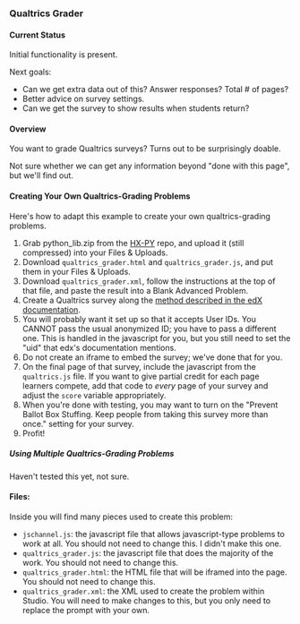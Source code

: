 ### Qualtrics Grader ###

#### Current Status ####

Initial functionality is present.

Next goals:
* Can we get extra data out of this? Answer responses? Total # of pages?
* Better advice on survey settings.
* Can we get the survey to show results when students return?

#### Overview ####
You want to grade Qualtrics surveys? Turns out to be surprisingly doable.

Not sure whether we can get any information beyond "done with this page", but we'll find out.

#### Creating Your Own Qualtrics-Grading Problems ####

Here's how to adapt this example to create your own qualtrics-grading problems.

1. Grab python_lib.zip from the [HX-PY](https://github.com/Colin-Fredericks/hx-py) repo, and upload it (still compressed) into your Files & Uploads.
2. Download `qualtrics_grader.html` and `qualtrics_grader.js`, and put them in your Files & Uploads.
3. Download `qualtrics_grader.xml`, follow the instructions at the top of that file, and paste the result into a Blank Advanced Problem.
4. Create a Qualtrics survey along the [method described in the edX documentation](https://edx.readthedocs.io/projects/edx-partner-course-staff/en/latest/exercises_tools/qualtrics.html).
 1. You will probably want it set up so that it accepts User IDs. You CANNOT pass the usual anonymized ID; you have to pass a different one. This is handled in the javascript for you, but you still need to set the "uid" that edx's documentation mentions.
 2. Do not create an iframe to embed the survey; we've done that for you.
5. On the final page of that survey, include the javascript from the `qualtrics.js` file. If you want to give partial credit for each page learners compete, add that code to *every* page of your survey and adjust the `score` variable appropriately.
6. When you're done with testing, you may want to turn on the "Prevent Ballot Box Stuffing. Keep people from taking this survey more than once." setting for your survey.
7. Profit!

##### Using Multiple Qualtrics-Grading Problems #####

Haven't tested this yet, not sure.

#### Files: ####

Inside you will find many pieces used to create this problem:

- `jschannel.js`: the javascript file that allows javascript-type problems to work at all. You should not need to change this. I didn't make this one.
- `qualtrics_grader.js`: the javascript file that does the majority of the work. You should not need to change this.
- `qualtrics_grader.html`: the HTML file that will be iframed into the page. You should not need to change this.
- `qualtrics_grader.xml`: the XML used to create the problem within Studio. You will need to make changes to this, but you only need to replace the prompt with your own.
